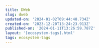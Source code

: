 ```yaml
---
title: DWeb
slug: dweb
updated-on: '2024-01-02T09:44:48.734Z'
created-on: '2023-12-20T13:24:23.913Z'
published-on: '2024-01-11T13:26:59.787Z'
layout: '[ecosystem-tags].html'
tags: ecosystem-tags
---
```



